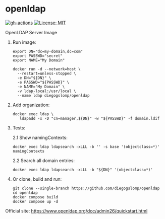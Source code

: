 # openldap

[![gh-actions](https://github.com/diegogslomp/openldap/actions/workflows/almalinux-image.yml/badge.svg)](https://github.com/diegogslomp/openldap/actions/workflows/almalinux-image.yml)
[![License: MIT](https://img.shields.io/badge/License-MIT-blue.svg)](https://opensource.org/licenses/MIT)

OpenLDAP Server Image

1. Run image:
   ```
   export DN="dc=my-domain,dc=com"
   export PASSWD="secret"
   export NAME="My Domain"

   docker run -d --network=host \
     --restart=unless-stopped \
     -e DN="${DN}" \
     -e PASSWD="${PASSWD}" \
     -e NAME="My Domain" \
     -v ldap-local:/usr/local \
     --name ldap diegogslomp/openldap
   ```

2. Add organization:
   ```
   docker exec ldap \
      ldapadd -x -D "cn=manager,${DN}" -w "${PASSWD}" -f domain.ldif
   ```

3. Tests:

   2.1 Show namingContexts:
   ```
   docker exec ldap ldapsearch -xLLL -b '' -s base '(objectclass=*)' namingContexts
   ```

   2.2 Search all domain entries:
   ```
   docker exec ldap ldapsearch -xLLL -b "${DN}" '(objectclass=*)'
   ```

4. Or clone, build and run:
   ```
   git clone --single-branch https://github.com/diegogslomp/openldap
   cd openldap
   docker compose build
   docker compose up -d
   ```

Official site: https://www.openldap.org/doc/admin26/quickstart.html
